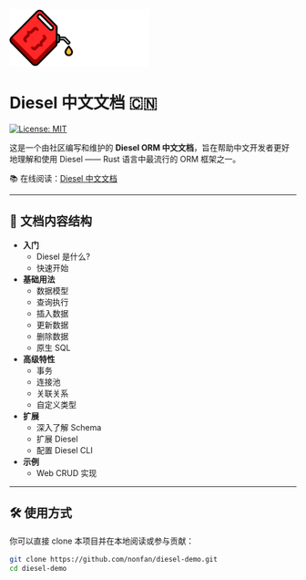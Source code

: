 <img src="./logo.png" height="100px" />

# Diesel 中文文档 🇨🇳

[![License: MIT](https://img.shields.io/badge/License-MIT-red.svg)](https://opensource.org/licenses/MIT)

这是一个由社区编写和维护的 **Diesel ORM 中文文档**，旨在帮助中文开发者更好地理解和使用 Diesel —— Rust 语言中最流行的 ORM 框架之一。

📚 在线阅读：[Diesel 中文文档](https://nonfan.github.io/diesel-demo/) 

---

## 📖 文档内容结构

- **入门**
    - Diesel 是什么?  
    - 快速开始  
- **基础用法**
    - 数据模型
    - 查询执行
    - 插入数据
    - 更新数据
    - 删除数据
    - 原生 SQL
- **高级特性**
    - 事务
    - 连接池
    - 关联关系
    - 自定义类型
- **扩展**
    - 深入了解 Schema
    - 扩展 Diesel
    - 配置 Diesel CLI
- **示例**
    - Web CRUD 实现
---

## 🛠 使用方式

你可以直接 clone 本项目并在本地阅读或参与贡献：

```bash
git clone https://github.com/nonfan/diesel-demo.git
cd diesel-demo
```